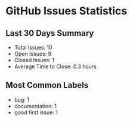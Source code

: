# GitHub Issues Statistics

## Last 30 Days Summary
- Total Issues: 10
- Open Issues: 9
- Closed Issues: 1
- Average Time to Close: 0.3 hours

## Most Common Labels
- bug: 1
- documentation: 1
- good first issue: 1
